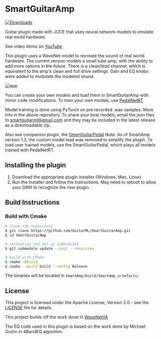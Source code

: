 # SmartGuitarAmp

[![Downloads](https://img.shields.io/github/downloads/GuitarML/SmartGuitarAmp/total)](https://somsubhra.github.io/github-release-stats/?username=GuitarML&repository=SmartGuitarAmp&page=1&per_page=30)

Guitar plugin made with JUCE that uses neural network models to emulate real world hardware.

See video demo on [YouTube](https://youtu.be/oIX5y-nyhcY)

This plugin uses a WaveNet model to recreate the sound of real world hardware. The current version
models a small tube amp, with the ability to add more options in the future. There is a clean/lead channel, 
which is equivalent to the amp's clean and full drive settings. Gain and EQ knobs were added to 
modulate the modeled sound.

![app](https://github.com/keyth72/SmartGuitarAmp/blob/master/resources/amp_pic.png)

You can create your own models and load them in SmartGuitarAmp with minor code modifications.
To train your own models, use [PedalNetRT](https://github.com/GuitarML/PedalNetRT)

Model training is done using PyTorch on pre recorded .wav samples. More info in the above repository.
To share your best models, email the json files to smartguitarml@gmail.com and they may be included 
in the latest release as a downloadable zip.

Also see companion plugin, the [SmartGuitarPedal](https://github.com/GuitarML/SmartGuitarPedal)
Note: As of SmartAmp version 1.3, the custom model load was removed to simplify the plugin. To load user
trained models, use the SmartGuitarPedal, which plays all models trained with PedalNetRT.

## Installing the plugin

1. Download the appropriate plugin installer (Windows, Mac, Linux)
2. Run the installer and follow the instructions. May need to reboot to allow your DAW to recognize the new plugin.

## Build Instructions

### Build with Cmake

```bash
# Clone the repository
$ git clone https://github.com/GuitarML/SmartGuitarAmp.git
$ cd SmartGuitarAmp

# initialize and set up submodules
$ git submodule update --init --recursive

# build with CMake
$ cmake -Bbuild
$ cmake --build build --config Release
```
The binaries will be located in `SmartAmp/build/SmartAmp_artefacts/`

## License
This project is licensed under the Apache License, Version 2.0 - see the [LICENSE](LICENSE) file for details.

This project builds off the work done in [WaveNetVA](https://github.com/damskaggep/WaveNetVA)

The EQ code used in this plugin is based on the work done by Michael Gruhn in 4BandEQ algorithm.
